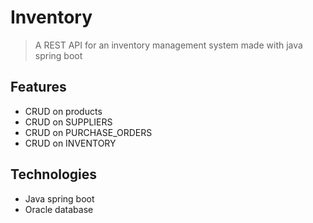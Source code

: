 # Inventory
> A REST API for an inventory management system made with java spring boot

## Features
- CRUD on products
- CRUD on SUPPLIERS
- CRUD on PURCHASE_ORDERS
- CRUD on INVENTORY

## Technologies
- Java spring boot
- Oracle database
